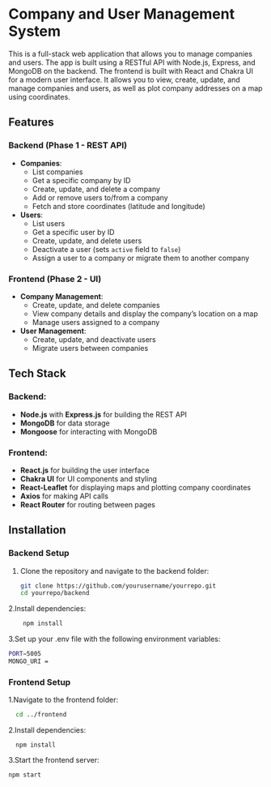 # Company and User Management System

This is a full-stack web application that allows you to manage companies and users. The app is built using a RESTful API with Node.js, Express, and MongoDB on the backend. The frontend is built with React and Chakra UI for a modern user interface. It allows you to view, create, update, and manage companies and users, as well as plot company addresses on a map using coordinates.

## Features

### Backend (Phase 1 - REST API)
- **Companies**: 
  - List companies
  - Get a specific company by ID
  - Create, update, and delete a company
  - Add or remove users to/from a company
  - Fetch and store coordinates (latitude and longitude)
- **Users**:
  - List users
  - Get a specific user by ID
  - Create, update, and delete users
  - Deactivate a user (sets `active` field to `false`)
  - Assign a user to a company or migrate them to another company

### Frontend (Phase 2 - UI)
- **Company Management**:
  - Create, update, and delete companies
  - View company details and display the company’s location on a map
  - Manage users assigned to a company
- **User Management**:
  - Create, update, and deactivate users
  - Migrate users between companies

## Tech Stack

### Backend:
- **Node.js** with **Express.js** for building the REST API
- **MongoDB** for data storage
- **Mongoose** for interacting with MongoDB

### Frontend:
- **React.js** for building the user interface
- **Chakra UI** for UI components and styling
- **React-Leaflet** for displaying maps and plotting company coordinates
- **Axios** for making API calls
- **React Router** for routing between pages

## Installation

### Backend Setup

1. Clone the repository and navigate to the backend folder:
   ```bash
   git clone https://github.com/yourusername/yourrepo.git
   cd yourrepo/backend
2.Install dependencies:
```bash
    npm install
```
3.Set up your .env file with the following environment variables:
```bash
PORT=5005
MONGO_URI =
```
### Frontend Setup

1.Navigate to the frontend folder:
```bash
  cd ../frontend
```
2.Install dependencies:
```
  npm install
```
3.Start the frontend server:
``` bash
npm start
```

